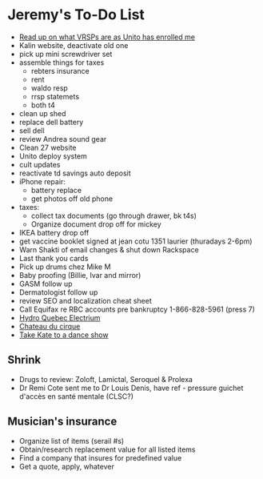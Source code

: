 # Jeremy's To-Do List

- [Read up on what VRSPs are as Unito has enrolled me](https://www.rrq.gouv.qc.ca/en/retraite/rver/Pages/rver.aspx)
- Kalin website, deactivate old one
- pick up mini screwdriver set
- assemble things for taxes
  - rebters insurance
  - rent
  - waldo resp
  - rrsp statemets
  - both t4
- clean up shed
- replace dell battery
- sell dell
- review Andrea sound gear
- Clean 27 website
- Unito deploy system
- cult updates
- reactivate td savings auto deposit
- iPhone repair:
  - battery replace
  - get photos off old phone
- taxes:
  - collect tax documents (go through drawer, bk t4s)
  - Organize document drop off for mickey
- IKEA battery drop off
- get vaccine booklet signed at jean cotu 1351 laurier (thuradays 2-6pm)
- Warn Shakti of email changes & shut down Rackspace
- Last thank you cards
- Pick up drums chez Mike M
- Baby proofing (Billie, Ivar and mirror)
- GASM follow up
- Dermatologist follow up
- review SEO and localization cheat sheet
- Call Equifax re RBC accounts pre bankruptcy 1-866-828-5961 (press 7)
- [Hydro Quebec Electrium](http://www.hydroquebec.com/visit/monteregie/electrium.html)
- [Chateau du cirque](https://www.chateau-cirque.com/)
- [Take Kate to a dance show](https://www.quebecdanse.org/)

## Shrink

- Drugs to review: Zoloft, Lamictal, Seroquel & Prolexa
- Dr Remi Cote sent me to Dr Louis Denis, have ref - pressure guichet d'accès en santé mentale (CLSC?)

## Musician's insurance

- Organize list of items (serail #s)
- Obtain/research replacement value for all listed items
- Find a company that insures for predefined value
- Get a quote, apply, whatever
